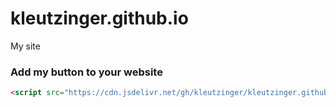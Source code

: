 # kleutzinger.github.io

My site

### Add my button to your website

```html
<script src="https://cdn.jsdelivr.net/gh/kleutzinger/kleutzinger.github.io/site-generator/kevbadge.js"></script>
```
